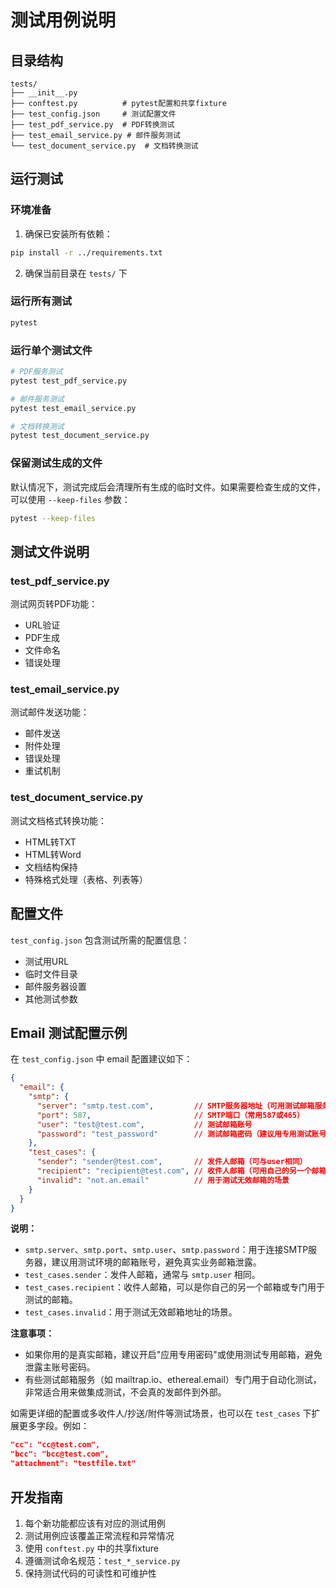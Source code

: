 # 测试用例说明

## 目录结构

```
tests/
├── __init__.py
├── conftest.py          # pytest配置和共享fixture
├── test_config.json     # 测试配置文件
├── test_pdf_service.py  # PDF转换测试
├── test_email_service.py # 邮件服务测试
└── test_document_service.py  # 文档转换测试
```

## 运行测试

### 环境准备

1. 确保已安装所有依赖：
```bash
pip install -r ../requirements.txt
```

2. 确保当前目录在 `tests/` 下

### 运行所有测试

```bash
pytest
```

### 运行单个测试文件

```bash
# PDF服务测试
pytest test_pdf_service.py

# 邮件服务测试
pytest test_email_service.py

# 文档转换测试
pytest test_document_service.py
```

### 保留测试生成的文件

默认情况下，测试完成后会清理所有生成的临时文件。如果需要检查生成的文件，可以使用 `--keep-files` 参数：

```bash
pytest --keep-files
```

## 测试文件说明

### test_pdf_service.py

测试网页转PDF功能：
- URL验证
- PDF生成
- 文件命名
- 错误处理

### test_email_service.py

测试邮件发送功能：
- 邮件发送
- 附件处理
- 错误处理
- 重试机制

### test_document_service.py

测试文档格式转换功能：
- HTML转TXT
- HTML转Word
- 文档结构保持
- 特殊格式处理（表格、列表等）

## 配置文件

`test_config.json` 包含测试所需的配置信息：
- 测试用URL
- 临时文件目录
- 邮件服务器设置
- 其他测试参数

## Email 测试配置示例

在 `test_config.json` 中 email 配置建议如下：

```json
{
  "email": {
    "smtp": {
      "server": "smtp.test.com",         // SMTP服务器地址（可用测试邮箱服务商的地址）
      "port": 587,                       // SMTP端口（常用587或465）
      "user": "test@test.com",           // 测试邮箱账号
      "password": "test_password"        // 测试邮箱密码（建议用专用测试账号）
    },
    "test_cases": {
      "sender": "sender@test.com",       // 发件人邮箱（可与user相同）
      "recipient": "recipient@test.com", // 收件人邮箱（可用自己的另一个邮箱或专用收件箱）
      "invalid": "not.an.email"          // 用于测试无效邮箱的场景
    }
  }
}
```

**说明：**
- `smtp.server`、`smtp.port`、`smtp.user`、`smtp.password`：用于连接SMTP服务器，建议用测试环境的邮箱账号，避免真实业务邮箱泄露。
- `test_cases.sender`：发件人邮箱，通常与 `smtp.user` 相同。
- `test_cases.recipient`：收件人邮箱，可以是你自己的另一个邮箱或专门用于测试的邮箱。
- `test_cases.invalid`：用于测试无效邮箱地址的场景。

**注意事项：**
- 如果你用的是真实邮箱，建议开启"应用专用密码"或使用测试专用邮箱，避免泄露主账号密码。
- 有些测试邮箱服务（如 mailtrap.io、ethereal.email）专门用于自动化测试，非常适合用来做集成测试，不会真的发邮件到外部。

如需更详细的配置或多收件人/抄送/附件等测试场景，也可以在 `test_cases` 下扩展更多字段。例如：

```json
"cc": "cc@test.com",
"bcc": "bcc@test.com",
"attachment": "testfile.txt"
```

## 开发指南

1. 每个新功能都应该有对应的测试用例
2. 测试用例应该覆盖正常流程和异常情况
3. 使用 `conftest.py` 中的共享fixture
4. 遵循测试命名规范：`test_*_service.py`
5. 保持测试代码的可读性和可维护性 